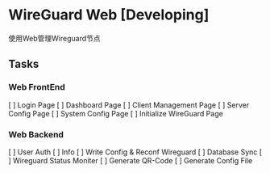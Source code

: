 # WireGuard Web [Developing]

使用Web管理Wireguard节点

## Tasks

### Web FrontEnd

[ ] Login Page
[ ] Dashboard Page
[ ] Client Management Page
[ ] Server Config Page
[ ] System Config Page
[ ] Initialize WireGuard Page

### Web Backend

[ ] User Auth
[ ] Info
[ ] Write Config & Reconf Wireguard
[ ] Database Sync
[ ] Wireguard Status Moniter
[ ] Generate QR-Code
[ ] Generate Config File